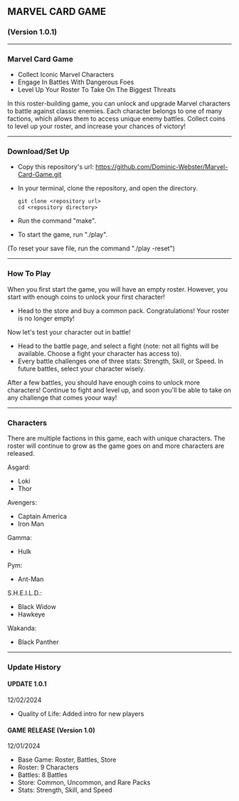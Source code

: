 ## MARVEL CARD GAME

### (Version 1.0.1)

---

### Marvel Card Game

- Collect Iconic Marvel Characters
- Engage In Battles With Dangerous Foes
- Level Up Your Roster To Take On The Biggest Threats

 In this roster-building game, you can unlock and upgrade Marvel characters to battle against classic enemies. Each character belongs to one of many factions, which allows them to access unique enemy battles. Collect coins to level up your roster, and increase your chances of victory!

---

### Download/Set Up

- Copy this repository's url: https://github.com/Dominic-Webster/Marvel-Card-Game.git
- In your terminal, clone the repository, and open the directory.

    ```console
    git clone <repository url>
    cd <repository directory>
    ```

- Run the command "make".
- To start the game, run "./play".

(To reset your save file, run the command "./play -reset")

---

### How To Play

 When you first start the game, you will have an empty roster. However, you start with enough coins to unlock your first character!

- Head to the store and buy a common pack. Congratulations! Your roster is no longer empty!

 Now let's test your character out in battle!

- Head to the battle page, and select a fight (note: not all fights will be available. Choose a fight your character has access to).
- Every battle challenges one of three stats: Strength, Skill, or Speed. In future battles, select your character wisely.

 After a few battles, you should have enough coins to unlock more characters! Continue to fight and level up, and soon you'll be able to take on any challenge that comes yoour way!

---

### Characters

 There are multiple factions in this game, each with unique characters. The roster will continue to grow as the game goes on and more characters are released.

Asgard:
- Loki
- Thor

Avengers:
- Captain America
- Iron Man

Gamma:
- Hulk

Pym:
- Ant-Man

S.H.E.I.L.D.:
- Black Widow
- Hawkeye

Wakanda:
- Black Panther

---

### Update History

#### UPDATE 1.0.1
12/02/2024
- Quality of Life: Added intro for new players

#### GAME RELEASE (Version 1.0)
12/01/2024
- Base Game: Roster, Battles, Store
- Roster: 9 Characters
- Battles: 8 Battles
- Store: Common, Uncommon, and Rare Packs
- Stats: Strength, Skill, and Speed
